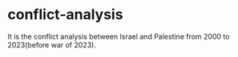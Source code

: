 # conflict-analysis
It is the conflict analysis between Israel and Palestine from 2000 to 2023(before war of 2023).
